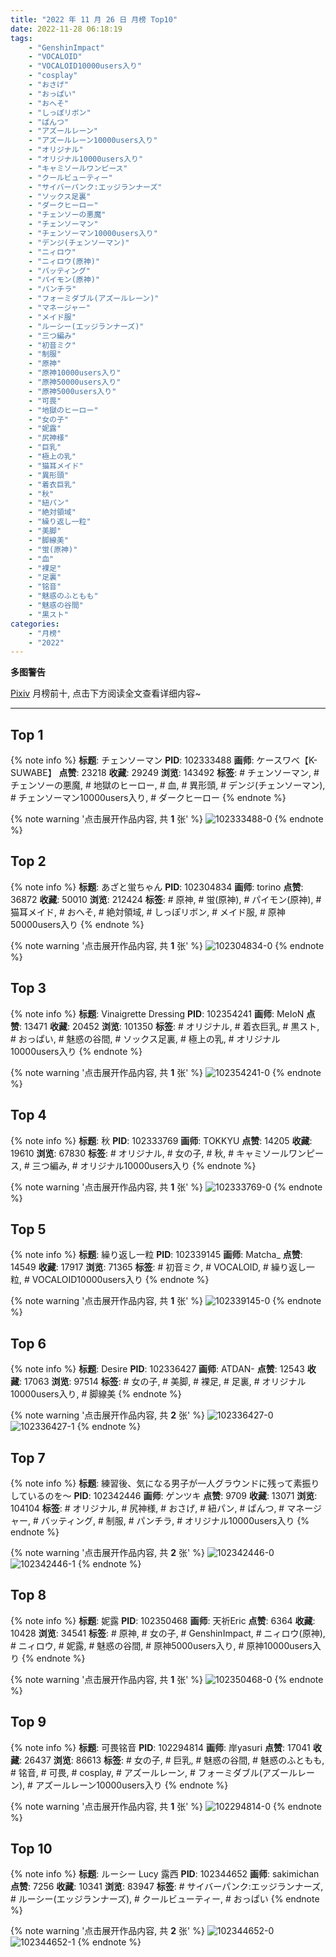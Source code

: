 ```yaml
---
title: "2022 年 11 月 26 日 月榜 Top10"
date: 2022-11-28 06:18:19
tags:
    - "GenshinImpact"
    - "VOCALOID"
    - "VOCALOID10000users入り"
    - "cosplay"
    - "おさげ"
    - "おっぱい"
    - "おへそ"
    - "しっぽリボン"
    - "ぱんつ"
    - "アズールレーン"
    - "アズールレーン10000users入り"
    - "オリジナル"
    - "オリジナル10000users入り"
    - "キャミソールワンピース"
    - "クールビューティー"
    - "サイバーパンク:エッジランナーズ"
    - "ソックス足裏"
    - "ダークヒーロー"
    - "チェンソーの悪魔"
    - "チェンソーマン"
    - "チェンソーマン10000users入り"
    - "デンジ(チェンソーマン)"
    - "ニィロウ"
    - "ニィロウ(原神)"
    - "バッティング"
    - "パイモン(原神)"
    - "パンチラ"
    - "フォーミダブル(アズールレーン)"
    - "マネージャー"
    - "メイド服"
    - "ルーシー(エッジランナーズ)"
    - "三つ編み"
    - "初音ミク"
    - "制服"
    - "原神"
    - "原神10000users入り"
    - "原神50000users入り"
    - "原神5000users入り"
    - "可畏"
    - "地獄のヒーロー"
    - "女の子"
    - "妮露"
    - "尻神様"
    - "巨乳"
    - "極上の乳"
    - "猫耳メイド"
    - "異形頭"
    - "着衣巨乳"
    - "秋"
    - "紐パン"
    - "絶対領域"
    - "繰り返し一粒"
    - "美脚"
    - "脚線美"
    - "蛍(原神)"
    - "血"
    - "裸足"
    - "足裏"
    - "铭音"
    - "魅惑のふともも"
    - "魅惑の谷間"
    - "黒スト"
categories:
    - "月榜"
    - "2022"
---
```


<i class="fa fa-triangle-exclamation"></i>**多图警告**<i class="fa fa-triangle-exclamation"></i>

[Pixiv](https://www.pixiv.net/) 月榜前十, 点击下方阅读全文查看详细内容~

<!-- more -->

---

## Top 1

{% note info %}
**标题**: チェンソーマン
**PID**: 102333488 **画师**: ケースワベ【K-SUWABE】
**点赞**: 23218 **收藏**: 29249 **浏览**: 143492
**标签**: # チェンソーマン, # チェンソーの悪魔, # 地獄のヒーロー, # 血, # 異形頭, # デンジ(チェンソーマン), # チェンソーマン10000users入り, # ダークヒーロー
{% endnote %}

{% note warning '点击展开作品内容, 共 **1** 张' %}
![102333488-0](https://i.pixiv.re/img-original/img/2022/10/30/00/00/13/102333488_p0.jpg)
{% endnote %}

## Top 2

{% note info %}
**标题**: あざと蛍ちゃん
**PID**: 102304834 **画师**: torino
**点赞**: 36872 **收藏**: 50010 **浏览**: 212424
**标签**: # 原神, # 蛍(原神), # パイモン(原神), # 猫耳メイド, # おへそ, # 絶対領域, # しっぽリボン, # メイド服, # 原神50000users入り
{% endnote %}

{% note warning '点击展开作品内容, 共 **1** 张' %}
![102304834-0](https://i.pixiv.re/img-original/img/2022/10/29/00/00/07/102304834_p0.jpg)
{% endnote %}

## Top 3

{% note info %}
**标题**: Vinaigrette Dressing
**PID**: 102354241 **画师**: MeIoN
**点赞**: 13471 **收藏**: 20452 **浏览**: 101350
**标签**: # オリジナル, # 着衣巨乳, # 黒スト, # おっぱい, # 魅惑の谷間, # ソックス足裏, # 極上の乳, # オリジナル10000users入り
{% endnote %}

{% note warning '点击展开作品内容, 共 **1** 张' %}
![102354241-0](https://i.pixiv.re/img-original/img/2022/10/30/17/57/22/102354241_p0.jpg)
{% endnote %}

## Top 4

{% note info %}
**标题**: 秋
**PID**: 102333769 **画师**: TOKKYU
**点赞**: 14205 **收藏**: 19610 **浏览**: 67830
**标签**: # オリジナル, # 女の子, # 秋, # キャミソールワンピース, # 三つ編み, # オリジナル10000users入り
{% endnote %}

{% note warning '点击展开作品内容, 共 **1** 张' %}
![102333769-0](https://i.pixiv.re/img-original/img/2022/10/30/00/03/05/102333769_p0.jpg)
{% endnote %}

## Top 5

{% note info %}
**标题**: 繰り返し一粒
**PID**: 102339145 **画师**: Matcha_
**点赞**: 14549 **收藏**: 17917 **浏览**: 71365
**标签**: # 初音ミク, # VOCALOID, # 繰り返し一粒, # VOCALOID10000users入り
{% endnote %}

{% note warning '点击展开作品内容, 共 **1** 张' %}
![102339145-0](https://i.pixiv.re/img-original/img/2022/10/30/03/51/32/102339145_p0.jpg)
{% endnote %}

## Top 6

{% note info %}
**标题**: Desire
**PID**: 102336427 **画师**: ATDAN-
**点赞**: 12543 **收藏**: 17063 **浏览**: 97514
**标签**: # 女の子, # 美脚, # 裸足, # 足裏, # オリジナル10000users入り, # 脚線美
{% endnote %}

{% note warning '点击展开作品内容, 共 **2** 张' %}
![102336427-0](https://i.pixiv.re/img-original/img/2022/11/08/14/13/09/102336427_p0.jpg)
![102336427-1](https://i.pixiv.re/img-original/img/2022/11/08/14/13/09/102336427_p1.jpg)
{% endnote %}

## Top 7

{% note info %}
**标题**: 練習後、気になる男子が一人グラウンドに残って素振りしているのを～
**PID**: 102342446 **画师**: ゲンツキ
**点赞**: 9709 **收藏**: 13071 **浏览**: 104104
**标签**: # オリジナル, # 尻神様, # おさげ, # 紐パン, # ぱんつ, # マネージャー, # バッティング, # 制服, # パンチラ, # オリジナル10000users入り
{% endnote %}

{% note warning '点击展开作品内容, 共 **2** 张' %}
![102342446-0](https://i.pixiv.re/img-original/img/2022/10/30/09/00/02/102342446_p0.jpg)
![102342446-1](https://i.pixiv.re/img-original/img/2022/10/30/09/00/02/102342446_p1.jpg)
{% endnote %}

## Top 8

{% note info %}
**标题**: 妮露
**PID**: 102350468 **画师**: 天祈Eric
**点赞**: 6364 **收藏**: 10428 **浏览**: 34541
**标签**: # 原神, # 女の子, # GenshinImpact, # ニィロウ(原神), # ニィロウ, # 妮露, # 魅惑の谷間, # 原神5000users入り, # 原神10000users入り
{% endnote %}

{% note warning '点击展开作品内容, 共 **1** 张' %}
![102350468-0](https://i.pixiv.re/img-original/img/2022/10/30/15/32/36/102350468_p0.jpg)
{% endnote %}

## Top 9

{% note info %}
**标题**: 可畏铭音
**PID**: 102294814 **画师**: 岸yasuri
**点赞**: 17041 **收藏**: 26437 **浏览**: 86613
**标签**: # 女の子, # 巨乳, # 魅惑の谷間, # 魅惑のふともも, # 铭音, # 可畏, # cosplay, # アズールレーン, # フォーミダブル(アズールレーン), # アズールレーン10000users入り
{% endnote %}

{% note warning '点击展开作品内容, 共 **1** 张' %}
![102294814-0](https://i.pixiv.re/img-original/img/2022/10/28/17/44/20/102294814_p0.png)
{% endnote %}

## Top 10

{% note info %}
**标题**: ルーシー Lucy 露西
**PID**: 102344652 **画师**: sakimichan
**点赞**: 7256 **收藏**: 10341 **浏览**: 83947
**标签**: # サイバーパンク:エッジランナーズ, # ルーシー(エッジランナーズ), # クールビューティー, # おっぱい
{% endnote %}

{% note warning '点击展开作品内容, 共 **2** 张' %}
![102344652-0](https://i.pixiv.re/img-original/img/2022/10/30/11/04/05/102344652_p0.jpg)
![102344652-1](https://i.pixiv.re/img-original/img/2022/10/30/11/04/05/102344652_p1.jpg)
{% endnote %}
